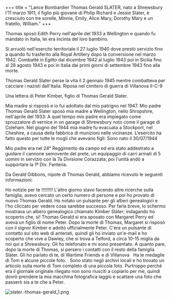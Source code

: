 +++
title = "Lance Bombardier Thomas Gerald SLATER, nato a Shrewsbury l'11 marzo 1911, il figlio più giovane di Philip Richard e Jessie Slater, è cresciuto con tre sorelle, Minnie, Emily, Alice Mary, Dorothy Mary e un fratello, William."
+++


Thomas sposò Edith Perry nell'aprile del 1933 a Wellington e quando fu mandato in Italia, lei era incinta del loro bambino.

Si arruolò nell'esercito territoriale il 27 luglio 1940 dove prestò servizio fino a quando fu trasferito alla Royal Artillery dopo la conversione nel marzo 1942. Combatté in Egitto dal dicembre 1942 al luglio 1943 poi in Sicilia fino al 28 agosto 1943 e poi in Italia dai primi giorni di settembre 1943 fino alla morte.

Thomas Gerald Slater perse la vita il 2 gennaio 1945 mentre combatteva per cacciare i nazisti dall'Italia.  Riposa nel cimitero di guerra di Villanova II-C-9

Una lettera di Peter Kimber, figlio di Thomas Gerald Slater.

Mia madre si risposò e io fui adottato dal mio patrigno nel 1947.
Mio padre Thomas Gerald Slater sposò mia madre a Wellington, nello Shropshire, nell'aprile del 1933:
A quel tempo mio padre era impiegato come spruzzatore di vernice in un garage di Shrewsbury noto come il garage di Coleham.
Nel giugno del 1944 mia madre fu evacuata a Stockport, nel Cheshire, a causa della fabbrica di munizioni nelle vicinanze.
L'esercito ha fatto questo per tutte le mogli che avevano figli:
Sono nato il 30/07/1944

Mio padre era nel 24° Reggimento da campo ed era stato addestrato a guidare il cannone semovente del prete, un equipaggio di carri armati di 5 uomini in servizio con la 7a Divisione Corazzata; poi l'unità andò a supportare la 1ª Div. Fanteria.


Da Gerald Gibbons, nipote di Thomas Gerald, abbiamo ricevuto le seguenti informazioni:

Ho notizie per te !!!!!!!!!
L'altro giorno stavo facendo altre ricerche sulla famiglia, avevo cercato un certo numero di persone e poi ho provato di nuovo Thomas Gerald. Ho notato un pulsante per gli alberi genealogici e l'ho cliccato per vedere cosa sarebbe successo. Per farla breve, lo schermo mostrava un albero genealogico chiamato Kimber Slater; indagando ho scoperto che, sì! Thomas Gerald si era sposato con Margaret Perry ed aveva un figlio di nome Peter. Dopo la morte di Thomas, Margaret si risposò con il signor Kimber e adottò ufficialmente Peter.
C'era un pulsante di contatto sul sito web di antenati, quindi gli ho inviato un'e-mail e ho scoperto che vive a Dawley, che si trova a Telford, a circa 10-15 miglia da noi qui a Shrewsbury. Gli ho telefonato e mi sono presentato. A quanto pare, dopo la morte di Thomas, si persero i contatti con il resto della famiglia Slater.
Gli ho parlato di te, di Wartime Friends e di Villanova 
 
Ha le medaglie di Tom e alcune piccole foto.
 
Sono stato negli archivi locali e ho trovato un articolo sulla morte di Tom completo di una piccola foto. Purtroppo perché era il giornale originale rilegato non sono riusciti a copiarlo per me, quindi dovrò prendere la mia macchina fotografica laggiù e scattare una foto che passerò sia a te che a Peter.


![slater.-thomas-gerald_1.png](/images/Soldiers/slater.-thomas-gerald_1.png)

